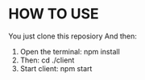 # HOW TO USE
You just clone this reposiory 
And then:
1. Open the terminal: npm install
2. Then: cd ./client
3. Start client: npm start
